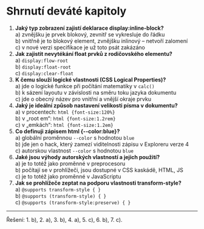 <div class="colored-box pbb-a" markdown="1">

# Shrnutí deváté kapitoly

1. **Jaký typ zobrazení zajistí deklarace display:inline-block?**  
a) zvnějšku je prvek blokový, zevnitř se vykresluje do řádku  
b) vnitřně je to blokový element, zvnějšku inlinový – netvoří zalomení  
c) v nové verzi specifikace je už toto psát zakázáno
1. **Jak zajistit nevytékání float prvků z rodičovského elementu?**  
a) `display:flow-root`  
b) `display:float-root`  
c) `display:clear-float`
1. **K čemu slouží logické vlastnosti (CSS Logical Properties)?**  
a) jde o logické funkce při počítání matematiky v `calc()`  
b) k sázení layoutu v závislosti na směru toku jazyka dokumentu  
c) jde o obecný název pro vnitřní a vnější okraje prvku
1. **Jaký je ideální způsob nastavení velikosti písma v dokumentu?**  
a) v procentech: `html {font-size:120%}`  
b) v „root em“: `html {font-size:1.2rem}`  
c) v „emkách“: `html {font-size:1.2em}`
1. **Co definuji zápisem html {--color:blue}?**  
a) globální proměnnou `--color` s hodnotou `blue`  
b) jde jen o hack, který zamezí viditelnosti zápisu v Exploreru verze 4  
c) autorskou vlastnost `--color` s hodnotou `blue`
1. **Jaké jsou výhody autorských vlastností a jejich použití?**  
a) je to totéž jako proměnné v preprocesoru  
b) počítají se v prohlížeči, jsou dostupné v CSS kaskádě, HTML, JS  
c) je to totéž jako proměnné v JavaScriptu
1. **Jak se prohlížeče zeptat na podporu vlastnosti transform-style?**  
a) `@supports transform-style { }`  
b) `@supports (transform-style) { }`  
c) `@supports (transform-style:preserve) { }`

---

Řešení: 1. b), 2. a), 3. b), 4. a), 5. c), 6. b), 7. c).

</div>
